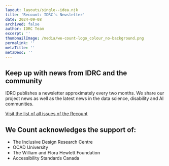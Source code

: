 ```yaml
---
layout: layouts/single--idea.njk
title: 'Recount: IDRC’s Newsletter'
date: 2024-09-08
archived: false
author: IDRC Team
excerpt: ''
thumbnailImage: /media/we-count-logo_colour_no-background.png
permalink: ''
metaTitle: ''
metaDesc: ''
---
```

## Keep up with news from IDRC and the community

IDRC publishes a newsletter approximately every two months. We share our project news as well as the latest news in the data science, disability and AI communities.

[Visit the list of all issues of the Recount](https://wecount.inclusivedesign.ca/about/#w-e-count-recount-newsletter)

[](https://www.cast.org/products-services/products/clusive)

## We Count acknowledges the support of:

- The Inclusive Design Research Centre
- OCAD University
- The William and Flora Hewlett Foundation
- Accessibility Standards Canada
